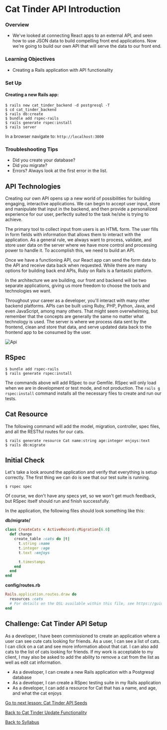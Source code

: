 # Cat Tinder API Introduction

### Overview
- We've looked at connecting React apps to an external API, and seen how to use JSON data to build compelling front end applications. Now we're going to build our own API that will serve the data to our front end.

### Learning Objectives
- Creating a Rails application with API functionality

### Set Up

#### Creating a new Rails app:
```
$ rails new cat_tinder_backend -d postgresql -T
$ cd cat_tinder_backend
$ rails db:create
$ bundle add rspec-rails
$ rails generate rspec:install
$ rails server
```

In a browser navigate to:
`http://localhost:3000`

### Troubleshooting Tips
- Did you create your database?
- Did you migrate?
- Errors? Always look at the first error in the list.

## API Technologies
Creating our own API opens up a new world of possibilities for building engaging, interactive applications.  We can begin to accept user input, store and manipulate that input in the backend, and then provide a personalized experience for our user, perfectly suited to the task he/she is trying to achieve.

The primary tool to collect input from users is an HTML form. The user fills in form fields with information that allows them to interact with the application. As a general rule, we always want to process, validate, and store user data on the server where we have more control and processing power to handle it. To accomplish this, we need to build an API.

Once we have a functioning API, our React app can send the form data to the API and receive data back when requested. While there are many options for building back end APIs, Ruby on Rails is a fantastic platform.

In the architecture we are building, our front and backend will be two separate applications, giving us more freedom to choose the tools and technologies we want.

Throughout your career as a developer, you'll interact with many other backend platforms. APIs can be built using Ruby, PHP, Python, Java, and even JavaScript, among many others. That might seem overwhelming, but remember that the concepts are generally the same no matter what technology is used. The server is where we process data sent by the frontend, clean and store that data, and serve updated data back to the frontend app to be consumed by the user.

![Api](https://s3.amazonaws.com/learn-site/curriculum/React/api.jpeg)


## RSpec
```
$ bundle add rspec-rails
$ rails generate rspec:install
```

The commands above will add RSpec to our Gemfile. RSpec will only load when we are in development or test mode, and not production. The `rails g rspec:install` command installs all the necessary files to create and run our tests.


## Cat Resource
The following command will add the model, migration, controller, spec files, and all the RESTful routes for our cats.

```
$ rails generate resource Cat name:string age:integer enjoys:text
$ rails db:migrate
````

## Initial Check
Let's take a look around the application and verify that everything is setup correctly.  The first thing we can do is see that our test suite is running.  
```
$ rspec spec
```

Of course, we don't have any specs yet, so we won't get much feedback, but RSpec itself should run and finish successfully.

In the application, the following files should look something like this:

**db/migrate/**

```ruby
class CreateCats < ActiveRecord::Migration[6.0]
  def change
    create_table :cats do |t|
      t.string :name
      t.integer :age
      t.text :enjoys

      t.timestamps
    end
  end
end
```

**config/routes.rb**
```ruby
Rails.application.routes.draw do
  resources :cats
  # For details on the DSL available within this file, see https://guides.rubyonrails.org/routing.html
end
```

## Challenge: Cat Tinder API Setup
As a developer, I have been commissioned to create an application where a user can see cute cats looking for friends. As a user, I can see a list of cats. I can click on a cat and see more information about that cat. I can also add cats to the list of cats looking for friends. If my work is acceptable to my client, I may also be asked to add the ability to remove a cat from the list as well as edit cat information.

- As a developer, I can create a new Rails application with a Postgresql database
- As a developer, I can create a RSpec testing suite in my Rails application
- As a developer, I can add a resource for Cat that has a name, and age, and what the cat enjoys


[ Go to next lesson: Cat Tinder API Seeds ](./seeds.md)

[ Back to Cat Tinder Update Functionality ](../frontend/cat-update.md)

[ Back to Syllabus ](../../README.md#cat-tinder-backend)
